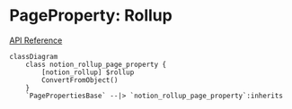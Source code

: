 # PageProperty: Rollup

[API Reference](https://developers.notion.com/reference/page-property-values#rollup)

```mermaid
classDiagram
    class notion_rollup_page_property {
        [notion_rollup] $rollup
        ConvertFromObject()
    }
    `PagePropertiesBase` --|> `notion_rollup_page_property`:inherits
```
